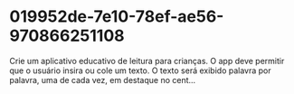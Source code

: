 # 019952de-7e10-78ef-ae56-970866251108
Crie um aplicativo educativo de leitura para crianças.  O app deve permitir que o usuário insira ou cole um texto.  O texto será exibido palavra por palavra, uma de cada vez, em destaque no cent...
